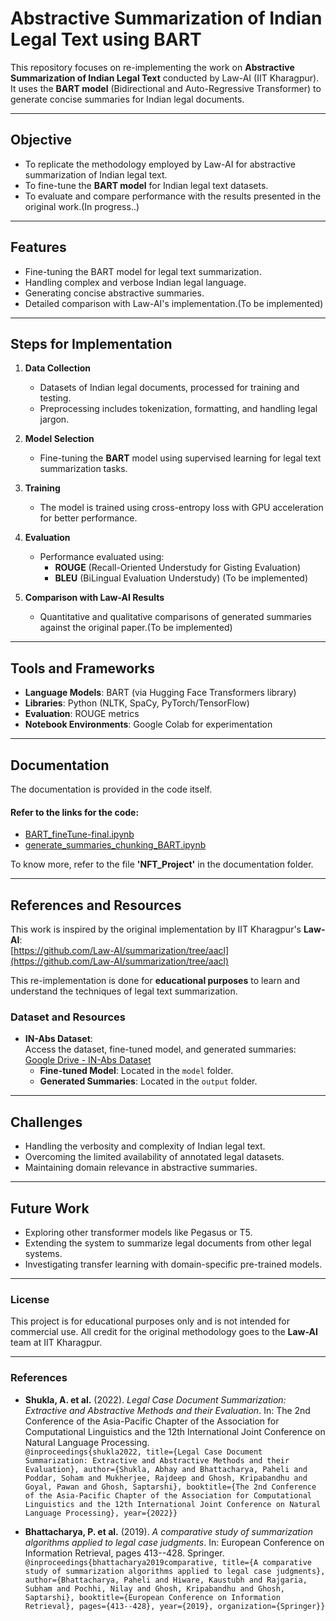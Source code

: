 # **Abstractive Summarization of Indian Legal Text using BART**

This repository focuses on re-implementing the work on **Abstractive Summarization of Indian Legal Text** conducted by Law-AI (IIT Kharagpur). It uses the **BART model** (Bidirectional and Auto-Regressive Transformer) to generate concise summaries for Indian legal documents.

---

## **Objective**

- To replicate the methodology employed by Law-AI for abstractive summarization of Indian legal text.
- To fine-tune the **BART model** for Indian legal text datasets.
- To evaluate and compare performance with the results presented in the original work.(In progress..)

---

## **Features**

- Fine-tuning the BART model for legal text summarization.
- Handling complex and verbose Indian legal language.
- Generating concise abstractive summaries.
- Detailed comparison with Law-AI's implementation.(To be implemented)

---

## **Steps for Implementation**

1. **Data Collection**
   - Datasets of Indian legal documents, processed for training and testing.
   - Preprocessing includes tokenization, formatting, and handling legal jargon.

2. **Model Selection**
   - Fine-tuning the **BART** model using supervised learning for legal text summarization tasks.

3. **Training**
   - The model is trained using cross-entropy loss with GPU acceleration for better performance.

4. **Evaluation**
   - Performance evaluated using:
     - **ROUGE** (Recall-Oriented Understudy for Gisting Evaluation)
     - **BLEU** (BiLingual Evaluation Understudy) (To be implemented)

5. **Comparison with Law-AI Results**
   - Quantitative and qualitative comparisons of generated summaries against the original paper.(To be implemented)

---

## **Tools and Frameworks**

- **Language Models**: BART (via Hugging Face Transformers library)
- **Libraries**: Python (NLTK, SpaCy, PyTorch/TensorFlow)
- **Evaluation**: ROUGE metrics
- **Notebook Environments**: Google Colab for experimentation

---

## **Documentation**

The documentation is provided in the code itself.

#### **Refer to the links for the code:**
- [BART_fineTune-final.ipynb](https://colab.research.google.com/drive/17H_1VZZxeQQiWzCq7ycf-Tpm9SGsm2MF?usp=sharing)  
- [generate_summaries_chunking_BART.ipynb](https://colab.research.google.com/drive/1fxVaC7jWZJp3VDxcFABNLT4-xzHhtpEJ?usp=sharing)

To know more, refer to the file **'NFT_Project'** in the documentation folder.

---

## **References and Resources**

This work is inspired by the original implementation by IIT Kharagpur's **Law-AI**:  
[https://github.com/Law-AI/summarization/tree/aacl](https://github.com/Law-AI/summarization/tree/aacl)

This re-implementation is done for **educational purposes** to learn and understand the techniques of legal text summarization.

### Dataset and Resources
- **IN-Abs Dataset**:  
  Access the dataset, fine-tuned model, and generated summaries:  
  [Google Drive - IN-Abs Dataset](https://drive.google.com/drive/folders/1bu2u8f_1GicMVo1urBSIAeOMSuxct70T?usp=sharing)  
  - **Fine-tuned Model**: Located in the `model` folder.  
  - **Generated Summaries**: Located in the `output` folder.

---

## **Challenges**

- Handling the verbosity and complexity of Indian legal text.
- Overcoming the limited availability of annotated legal datasets.
- Maintaining domain relevance in abstractive summaries.

---

## **Future Work**

- Exploring other transformer models like Pegasus or T5.
- Extending the system to summarize legal documents from other legal systems.
- Investigating transfer learning with domain-specific pre-trained models.

---

### **License**

This project is for educational purposes only and is not intended for commercial use. All credit for the original methodology goes to the **Law-AI** team at IIT Kharagpur.


---

### References

- **Shukla, A. et al.** (2022). _Legal Case Document Summarization: Extractive and Abstractive Methods and their Evaluation_. In: The 2nd Conference of the Asia-Pacific Chapter of the Association for Computational Linguistics and the 12th International Joint Conference on Natural Language Processing.  
  `@inproceedings{shukla2022, title={Legal Case Document Summarization: Extractive and Abstractive Methods and their Evaluation}, author={Shukla, Abhay and Bhattacharya, Paheli and Poddar, Soham and Mukherjee, Rajdeep and Ghosh, Kripabandhu and Goyal, Pawan and Ghosh, Saptarshi}, booktitle={The 2nd Conference of the Asia-Pacific Chapter of the Association for Computational Linguistics and the 12th International Joint Conference on Natural Language Processing}, year={2022}}`

- **Bhattacharya, P. et al.** (2019). _A comparative study of summarization algorithms applied to legal case judgments_. In: European Conference on Information Retrieval, pages 413--428. Springer.  
  `@inproceedings{bhattacharya2019comparative, title={A comparative study of summarization algorithms applied to legal case judgments}, author={Bhattacharya, Paheli and Hiware, Kaustubh and Rajgaria, Subham and Pochhi, Nilay and Ghosh, Kripabandhu and Ghosh, Saptarshi}, booktitle={European Conference on Information Retrieval}, pages={413--428}, year={2019}, organization={Springer}}`
